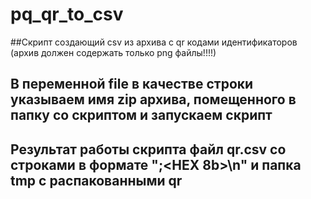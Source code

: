 # pq_qr_to_csv
##Скрипт создающий csv из архива с qr кодами идентификаторов (архив должен содержать только png файлы!!!!)
## В переменной file в качестве строки указываем имя zip архива, помещенного в папку со скриптом и запускаем скрипт
## Результат работы скрипта файл qr.csv со строками в формате "<url>;<HEX 8b>\n" и папка tmp с распакованными qr
